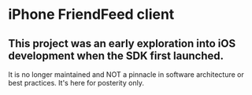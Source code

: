 # iPhone FriendFeed client

## This project was an early exploration into iOS development when the SDK first launched. 
It is no longer maintained and NOT a pinnacle in software architecture or best practices.
It's here for posterity only. 

